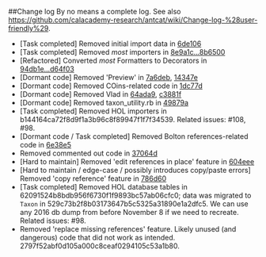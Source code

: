 ##Change log
By no means a complete log. See also https://github.com/calacademy-research/antcat/wiki/Change-log-%28user-friendly%29.

* [Task completed] Removed initial import data in [6de106](https://github.com/calacademy/antcat/commit/6de1064967319876344be72098bd1db6dfcbef03)
* [Task completed] Removed *most* importers in [8e9a1c...8b6500](https://github.com/calacademy/antcat/compare/8e9a1cef3e461325c0b023ef66127d40915c1016...8b6500373e5874a2e6505a17a0597ed4cee48082)
* [Refactored] Converted *most* Formatters to Decorators in [94db1e...d64f03](https://github.com/calacademy/antcat/compare/94db1ea72bef8c5136bbcc11e46f9c84b82087ef...d64f038b806b1b79a72a706ae6a1e5b0a6802170)
* [Dormant code] Removed 'Preview' in [7a6deb](https://github.com/calacademy/antcat/commit/7a6deb25ab58bb4b95d963ab0461841c13611109), [14347e](https://github.com/calacademy/antcat/commit/14347eec6bdfef7770e37bc240816f6410821620)
* [Dormant code] Removed COins-related code in [1dc77d](https://github.com/calacademy/antcat/commit/1dc77dc115053574aef75b7c481ccec63aa6ca3c)
* [Dormant code] Removed Vlad in [64ada9](https://github.com/calacademy/antcat/commit/64ada9091bb6f11602b244d3ca48c24fdf393950), [c3881f](https://github.com/calacademy/antcat/commit/c3881f7fbdd24d643876b64cd5e80ffdbcad9761)
* [Dormant code] Removed taxon_utility.rb in [49879a](https://github.com/calacademy/antcat/commit/49879a6b653d98e8015a52b0d7318cdcf46b0c08)
* [Task completed] Removed HOL importers in b144164ca72f8d9f1a3b96c8f89947f1f7f34539. Related issues: #108, #98.
* [Dormant code / Task completed] Removed Bolton references-related code in [6e38e5](https://github.com/calacademy/antcat/commit/6e38e57afd636827c8f9c5142b86a9f0893f2240)
* Removed commented out code in [37064d](https://github.com/calacademy/antcat/commit/37064da56f47a530a388b268289a73cb24b93d75)
* [Hard to maintain] Removed 'edit references in place' feature in [604eee](https://github.com/calacademy/antcat/commit/604eee89bc25abd9202c579989a5163a5dd6539e)
* [Hard to maintain / edge-case / possibly introduces copy/paste errors] Removed 'copy reference' feature in [786d60](https://github.com/calacademy/antcat/commit/786d60b0d4e8395816e6a65b7248d2ef91c3897b)
* [Task completed] Removed HOL database tables in 62091524b8bdb956f6730f1f9893bc57ab06cfc0; data was migrated to `Taxon` in 529c73b2f8b03173647b5c5325a31890e1a2dfc5. We can use any 2016 db dump from before November 8 if we need to recreate. Related issues: #98.
* Removed 'replace missing references' feature. Likely unused (and dangerous) code that did not work as intended. 2797f52abf0d105a000c8ceaf0294105c53a1b80.
